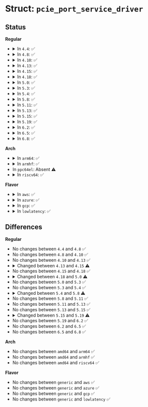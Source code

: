 # Struct: <code>pcie_port_service_driver</code>

## Status
<b>Regular</b>
<ul>
<li>
<details>
<summary>In <code>4.4</code>: ✅</summary>

```c
struct pcie_port_service_driver {
    const char *name;
    int (*probe)(struct pcie_device *);
    void (*remove)(struct pcie_device *);
    int (*suspend)(struct pcie_device *);
    int (*resume)(struct pcie_device *);
    const struct pci_error_handlers *err_handler;
    pci_ers_result_t (*reset_link)(struct pci_dev *);
    int port_type;
    u32 service;
    struct device_driver driver;
};
```
</details>
</li>
<li>
<details>
<summary>In <code>4.8</code>: ✅</summary>

```c
struct pcie_port_service_driver {
    const char *name;
    int (*probe)(struct pcie_device *);
    void (*remove)(struct pcie_device *);
    int (*suspend)(struct pcie_device *);
    int (*resume)(struct pcie_device *);
    const struct pci_error_handlers *err_handler;
    pci_ers_result_t (*reset_link)(struct pci_dev *);
    int port_type;
    u32 service;
    struct device_driver driver;
};
```
</details>
</li>
<li>
<details>
<summary>In <code>4.10</code>: ✅</summary>

```c
struct pcie_port_service_driver {
    const char *name;
    int (*probe)(struct pcie_device *);
    void (*remove)(struct pcie_device *);
    int (*suspend)(struct pcie_device *);
    int (*resume)(struct pcie_device *);
    const struct pci_error_handlers *err_handler;
    pci_ers_result_t (*reset_link)(struct pci_dev *);
    int port_type;
    u32 service;
    struct device_driver driver;
};
```
</details>
</li>
<li>
<details>
<summary>In <code>4.13</code>: ✅</summary>

```c
struct pcie_port_service_driver {
    const char *name;
    int (*probe)(struct pcie_device *);
    void (*remove)(struct pcie_device *);
    int (*suspend)(struct pcie_device *);
    int (*resume)(struct pcie_device *);
    const struct pci_error_handlers *err_handler;
    pci_ers_result_t (*reset_link)(struct pci_dev *);
    int port_type;
    u32 service;
    struct device_driver driver;
};
```
</details>
</li>
<li>
<details>
<summary>In <code>4.15</code>: ✅</summary>

```c
struct pcie_port_service_driver {
    const char *name;
    int (*probe)(struct pcie_device *);
    void (*remove)(struct pcie_device *);
    int (*suspend)(struct pcie_device *);
    int (*resume)(struct pcie_device *);
    void (*error_resume)(struct pci_dev *);
    pci_ers_result_t (*reset_link)(struct pci_dev *);
    int port_type;
    u32 service;
    struct device_driver driver;
};
```
</details>
</li>
<li>
<details>
<summary>In <code>4.18</code>: ✅</summary>

```c
struct pcie_port_service_driver {
    const char *name;
    int (*probe)(struct pcie_device *);
    void (*remove)(struct pcie_device *);
    int (*suspend)(struct pcie_device *);
    int (*resume)(struct pcie_device *);
    void (*error_resume)(struct pci_dev *);
    pci_ers_result_t (*reset_link)(struct pci_dev *);
    int port_type;
    u32 service;
    struct device_driver driver;
};
```
</details>
</li>
<li>
<details>
<summary>In <code>5.0</code>: ✅</summary>

```c
struct pcie_port_service_driver {
    const char *name;
    int (*probe)(struct pcie_device *);
    void (*remove)(struct pcie_device *);
    int (*suspend)(struct pcie_device *);
    int (*resume_noirq)(struct pcie_device *);
    int (*resume)(struct pcie_device *);
    int (*runtime_suspend)(struct pcie_device *);
    int (*runtime_resume)(struct pcie_device *);
    void (*error_resume)(struct pci_dev *);
    pci_ers_result_t (*reset_link)(struct pci_dev *);
    int port_type;
    u32 service;
    struct device_driver driver;
};
```
</details>
</li>
<li>
<details>
<summary>In <code>5.3</code>: ✅</summary>

```c
struct pcie_port_service_driver {
    const char *name;
    int (*probe)(struct pcie_device *);
    void (*remove)(struct pcie_device *);
    int (*suspend)(struct pcie_device *);
    int (*resume_noirq)(struct pcie_device *);
    int (*resume)(struct pcie_device *);
    int (*runtime_suspend)(struct pcie_device *);
    int (*runtime_resume)(struct pcie_device *);
    void (*error_resume)(struct pci_dev *);
    pci_ers_result_t (*reset_link)(struct pci_dev *);
    int port_type;
    u32 service;
    struct device_driver driver;
};
```
</details>
</li>
<li>
<details>
<summary>In <code>5.4</code>: ✅</summary>

```c
struct pcie_port_service_driver {
    const char *name;
    int (*probe)(struct pcie_device *);
    void (*remove)(struct pcie_device *);
    int (*suspend)(struct pcie_device *);
    int (*resume_noirq)(struct pcie_device *);
    int (*resume)(struct pcie_device *);
    int (*runtime_suspend)(struct pcie_device *);
    int (*runtime_resume)(struct pcie_device *);
    void (*error_resume)(struct pci_dev *);
    pci_ers_result_t (*reset_link)(struct pci_dev *);
    int port_type;
    u32 service;
    struct device_driver driver;
};
```
</details>
</li>
<li>
<details>
<summary>In <code>5.8</code>: ✅</summary>

```c
struct pcie_port_service_driver {
    const char *name;
    int (*probe)(struct pcie_device *);
    void (*remove)(struct pcie_device *);
    int (*suspend)(struct pcie_device *);
    int (*resume_noirq)(struct pcie_device *);
    int (*resume)(struct pcie_device *);
    int (*runtime_suspend)(struct pcie_device *);
    int (*runtime_resume)(struct pcie_device *);
    void (*error_resume)(struct pci_dev *);
    int port_type;
    u32 service;
    struct device_driver driver;
};
```
</details>
</li>
<li>
<details>
<summary>In <code>5.11</code>: ✅</summary>

```c
struct pcie_port_service_driver {
    const char *name;
    int (*probe)(struct pcie_device *);
    void (*remove)(struct pcie_device *);
    int (*suspend)(struct pcie_device *);
    int (*resume_noirq)(struct pcie_device *);
    int (*resume)(struct pcie_device *);
    int (*runtime_suspend)(struct pcie_device *);
    int (*runtime_resume)(struct pcie_device *);
    void (*error_resume)(struct pci_dev *);
    int port_type;
    u32 service;
    struct device_driver driver;
};
```
</details>
</li>
<li>
<details>
<summary>In <code>5.13</code>: ✅</summary>

```c
struct pcie_port_service_driver {
    const char *name;
    int (*probe)(struct pcie_device *);
    void (*remove)(struct pcie_device *);
    int (*suspend)(struct pcie_device *);
    int (*resume_noirq)(struct pcie_device *);
    int (*resume)(struct pcie_device *);
    int (*runtime_suspend)(struct pcie_device *);
    int (*runtime_resume)(struct pcie_device *);
    void (*error_resume)(struct pci_dev *);
    int port_type;
    u32 service;
    struct device_driver driver;
};
```
</details>
</li>
<li>
<details>
<summary>In <code>5.15</code>: ✅</summary>

```c
struct pcie_port_service_driver {
    const char *name;
    int (*probe)(struct pcie_device *);
    void (*remove)(struct pcie_device *);
    int (*suspend)(struct pcie_device *);
    int (*resume_noirq)(struct pcie_device *);
    int (*resume)(struct pcie_device *);
    int (*runtime_suspend)(struct pcie_device *);
    int (*runtime_resume)(struct pcie_device *);
    void (*error_resume)(struct pci_dev *);
    int port_type;
    u32 service;
    struct device_driver driver;
};
```
</details>
</li>
<li>
<details>
<summary>In <code>5.19</code>: ✅</summary>

```c
struct pcie_port_service_driver {
    const char *name;
    int (*probe)(struct pcie_device *);
    void (*remove)(struct pcie_device *);
    int (*suspend)(struct pcie_device *);
    int (*resume_noirq)(struct pcie_device *);
    int (*resume)(struct pcie_device *);
    int (*runtime_suspend)(struct pcie_device *);
    int (*runtime_resume)(struct pcie_device *);
    int (*slot_reset)(struct pcie_device *);
    int port_type;
    u32 service;
    struct device_driver driver;
};
```
</details>
</li>
<li>
<details>
<summary>In <code>6.2</code>: ✅</summary>

```c
struct pcie_port_service_driver {
    const char *name;
    int (*probe)(struct pcie_device *);
    void (*remove)(struct pcie_device *);
    int (*suspend)(struct pcie_device *);
    int (*resume_noirq)(struct pcie_device *);
    int (*resume)(struct pcie_device *);
    int (*runtime_suspend)(struct pcie_device *);
    int (*runtime_resume)(struct pcie_device *);
    int (*slot_reset)(struct pcie_device *);
    int port_type;
    u32 service;
    struct device_driver driver;
};
```
</details>
</li>
<li>
<details>
<summary>In <code>6.5</code>: ✅</summary>

```c
struct pcie_port_service_driver {
    const char *name;
    int (*probe)(struct pcie_device *);
    void (*remove)(struct pcie_device *);
    int (*suspend)(struct pcie_device *);
    int (*resume_noirq)(struct pcie_device *);
    int (*resume)(struct pcie_device *);
    int (*runtime_suspend)(struct pcie_device *);
    int (*runtime_resume)(struct pcie_device *);
    int (*slot_reset)(struct pcie_device *);
    int port_type;
    u32 service;
    struct device_driver driver;
};
```
</details>
</li>
<li>
<details>
<summary>In <code>6.8</code>: ✅</summary>

```c
struct pcie_port_service_driver {
    const char *name;
    int (*probe)(struct pcie_device *);
    void (*remove)(struct pcie_device *);
    int (*suspend)(struct pcie_device *);
    int (*resume_noirq)(struct pcie_device *);
    int (*resume)(struct pcie_device *);
    int (*runtime_suspend)(struct pcie_device *);
    int (*runtime_resume)(struct pcie_device *);
    int (*slot_reset)(struct pcie_device *);
    int port_type;
    u32 service;
    struct device_driver driver;
};
```
</details>
</li>
</ul>
<b>Arch</b>
<ul>
<li>
<details>
<summary>In <code>arm64</code>: ✅</summary>

```c
struct pcie_port_service_driver {
    const char *name;
    int (*probe)(struct pcie_device *);
    void (*remove)(struct pcie_device *);
    int (*suspend)(struct pcie_device *);
    int (*resume_noirq)(struct pcie_device *);
    int (*resume)(struct pcie_device *);
    int (*runtime_suspend)(struct pcie_device *);
    int (*runtime_resume)(struct pcie_device *);
    void (*error_resume)(struct pci_dev *);
    pci_ers_result_t (*reset_link)(struct pci_dev *);
    int port_type;
    u32 service;
    struct device_driver driver;
};
```
</details>
</li>
<li>
<details>
<summary>In <code>armhf</code>: ✅</summary>

```c
struct pcie_port_service_driver {
    const char *name;
    int (*probe)(struct pcie_device *);
    void (*remove)(struct pcie_device *);
    int (*suspend)(struct pcie_device *);
    int (*resume_noirq)(struct pcie_device *);
    int (*resume)(struct pcie_device *);
    int (*runtime_suspend)(struct pcie_device *);
    int (*runtime_resume)(struct pcie_device *);
    void (*error_resume)(struct pci_dev *);
    pci_ers_result_t (*reset_link)(struct pci_dev *);
    int port_type;
    u32 service;
    struct device_driver driver;
};
```
</details>
</li>
<li>
In <code>ppc64el</code>: Absent ⚠️
</li>
<li>
<details>
<summary>In <code>riscv64</code>: ✅</summary>

```c
struct pcie_port_service_driver {
    const char *name;
    int (*probe)(struct pcie_device *);
    void (*remove)(struct pcie_device *);
    int (*suspend)(struct pcie_device *);
    int (*resume_noirq)(struct pcie_device *);
    int (*resume)(struct pcie_device *);
    int (*runtime_suspend)(struct pcie_device *);
    int (*runtime_resume)(struct pcie_device *);
    void (*error_resume)(struct pci_dev *);
    pci_ers_result_t (*reset_link)(struct pci_dev *);
    int port_type;
    u32 service;
    struct device_driver driver;
};
```
</details>
</li>
</ul>
<b>Flavor</b>
<ul>
<li>
<details>
<summary>In <code>aws</code>: ✅</summary>

```c
struct pcie_port_service_driver {
    const char *name;
    int (*probe)(struct pcie_device *);
    void (*remove)(struct pcie_device *);
    int (*suspend)(struct pcie_device *);
    int (*resume_noirq)(struct pcie_device *);
    int (*resume)(struct pcie_device *);
    int (*runtime_suspend)(struct pcie_device *);
    int (*runtime_resume)(struct pcie_device *);
    void (*error_resume)(struct pci_dev *);
    pci_ers_result_t (*reset_link)(struct pci_dev *);
    int port_type;
    u32 service;
    struct device_driver driver;
};
```
</details>
</li>
<li>
<details>
<summary>In <code>azure</code>: ✅</summary>

```c
struct pcie_port_service_driver {
    const char *name;
    int (*probe)(struct pcie_device *);
    void (*remove)(struct pcie_device *);
    int (*suspend)(struct pcie_device *);
    int (*resume_noirq)(struct pcie_device *);
    int (*resume)(struct pcie_device *);
    int (*runtime_suspend)(struct pcie_device *);
    int (*runtime_resume)(struct pcie_device *);
    void (*error_resume)(struct pci_dev *);
    pci_ers_result_t (*reset_link)(struct pci_dev *);
    int port_type;
    u32 service;
    struct device_driver driver;
};
```
</details>
</li>
<li>
<details>
<summary>In <code>gcp</code>: ✅</summary>

```c
struct pcie_port_service_driver {
    const char *name;
    int (*probe)(struct pcie_device *);
    void (*remove)(struct pcie_device *);
    int (*suspend)(struct pcie_device *);
    int (*resume_noirq)(struct pcie_device *);
    int (*resume)(struct pcie_device *);
    int (*runtime_suspend)(struct pcie_device *);
    int (*runtime_resume)(struct pcie_device *);
    void (*error_resume)(struct pci_dev *);
    pci_ers_result_t (*reset_link)(struct pci_dev *);
    int port_type;
    u32 service;
    struct device_driver driver;
};
```
</details>
</li>
<li>
<details>
<summary>In <code>lowlatency</code>: ✅</summary>

```c
struct pcie_port_service_driver {
    const char *name;
    int (*probe)(struct pcie_device *);
    void (*remove)(struct pcie_device *);
    int (*suspend)(struct pcie_device *);
    int (*resume_noirq)(struct pcie_device *);
    int (*resume)(struct pcie_device *);
    int (*runtime_suspend)(struct pcie_device *);
    int (*runtime_resume)(struct pcie_device *);
    void (*error_resume)(struct pci_dev *);
    pci_ers_result_t (*reset_link)(struct pci_dev *);
    int port_type;
    u32 service;
    struct device_driver driver;
};
```
</details>
</li>
</ul>

## Differences
<b>Regular</b>
<ul>
<li>
No changes between <code>4.4</code> and <code>4.8</code> ✅
</li>
<li>
No changes between <code>4.8</code> and <code>4.10</code> ✅
</li>
<li>
No changes between <code>4.10</code> and <code>4.13</code> ✅
</li>
<li>
<details>
<summary>Changed between <code>4.13</code> and <code>4.15</code> ⚠️</summary>
<ul>
<li>
<b>Field added. </b>
<code>void (*error_resume)(struct pci_dev *)</code>
</li>
<li>
<b>Field removed. </b>
<code>const struct pci_error_handlers *err_handler</code>
</li>
</ul>
</details>
</li>
<li>
No changes between <code>4.15</code> and <code>4.18</code> ✅
</li>
<li>
<details>
<summary>Changed between <code>4.18</code> and <code>5.0</code> ⚠️</summary>
<ul>
<li>
<b>Field added. </b>
<code>int (*resume_noirq)(struct pcie_device *)</code>
</li>
<li>
<b>Field added. </b>
<code>int (*runtime_suspend)(struct pcie_device *)</code>
</li>
<li>
<b>Field added. </b>
<code>int (*runtime_resume)(struct pcie_device *)</code>
</li>
</ul>
</details>
</li>
<li>
No changes between <code>5.0</code> and <code>5.3</code> ✅
</li>
<li>
No changes between <code>5.3</code> and <code>5.4</code> ✅
</li>
<li>
<details>
<summary>Changed between <code>5.4</code> and <code>5.8</code> ⚠️</summary>
<ul>
<li>
<b>Field removed. </b>
<code>pci_ers_result_t (*reset_link)(struct pci_dev *)</code>
</li>
</ul>
</details>
</li>
<li>
No changes between <code>5.8</code> and <code>5.11</code> ✅
</li>
<li>
No changes between <code>5.11</code> and <code>5.13</code> ✅
</li>
<li>
No changes between <code>5.13</code> and <code>5.15</code> ✅
</li>
<li>
<details>
<summary>Changed between <code>5.15</code> and <code>5.19</code> ⚠️</summary>
<ul>
<li>
<b>Field added. </b>
<code>int (*slot_reset)(struct pcie_device *)</code>
</li>
<li>
<b>Field removed. </b>
<code>void (*error_resume)(struct pci_dev *)</code>
</li>
</ul>
</details>
</li>
<li>
No changes between <code>5.19</code> and <code>6.2</code> ✅
</li>
<li>
No changes between <code>6.2</code> and <code>6.5</code> ✅
</li>
<li>
No changes between <code>6.5</code> and <code>6.8</code> ✅
</li>
</ul>
<b>Arch</b>
<ul>
<li>
No changes between <code>amd64</code> and <code>arm64</code> ✅
</li>
<li>
No changes between <code>amd64</code> and <code>armhf</code> ✅
</li>
<li>
No changes between <code>amd64</code> and <code>riscv64</code> ✅
</li>
</ul>
<b>Flavor</b>
<ul>
<li>
No changes between <code>generic</code> and <code>aws</code> ✅
</li>
<li>
No changes between <code>generic</code> and <code>azure</code> ✅
</li>
<li>
No changes between <code>generic</code> and <code>gcp</code> ✅
</li>
<li>
No changes between <code>generic</code> and <code>lowlatency</code> ✅
</li>
</ul>
